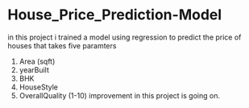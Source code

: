 # House_Price_Prediction-Model
in this project i trained a model using regression to predict the price of houses that takes five paramters
1. Area (sqft)
2. yearBuilt
3. BHK
4. HouseStyle
5. OverallQuality (1-10)
improvement  in this project is going on.
